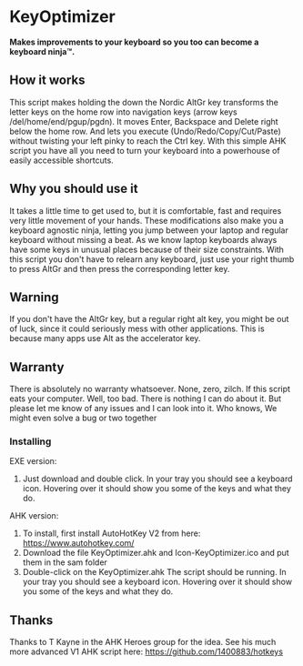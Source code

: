 # KeyOptimizer
**Makes improvements to your keyboard so you too can become a keyboard ninja™.**

## How it works
This script makes holding the down the Nordic AltGr key transforms the letter keys on the home row into navigation keys (arrow keys /del/home/end/pgup/pgdn). It moves Enter, Backspace and Delete right below the home row. And lets you execute (Undo/Redo/Copy/Cut/Paste) without twisting your left pinky to reach the Ctrl key. With this simple AHK script you have all you need to turn your keyboard into a powerhouse of easily accessible shortcuts.

## Why you should use it
It takes a little time to get used to, but it is comfortable, fast and requires very little movement of your hands. These modifications also make you a keyboard agnostic ninja, letting you jump between your laptop and regular keyboard without missing a beat. As we know laptop keyboards always have some keys in unusual places because of their size constraints. With this script you don't have to relearn any keyboard, just use your right thumb to press AltGr and then press the corresponding letter key.

## Warning
If you don't have the AltGr key, but a regular right alt key, you might be out of luck, since it could seriously mess with other applications. This is because many apps use Alt as the accelerator key.

## Warranty
There is absolutely no warranty whatsoever. None, zero, zilch. If this script eats your computer. Well, too bad. There is nothing I can do about it. But please let me know of any issues and I can look into it. Who knows, We might even solve a bug or two together

### Installing
EXE version:
1. Just download and double click. In your tray you should see a keyboard icon. Hovering over it should show you some of the keys and what they do.

AHK version:
1. To install, first install AutoHotKey V2 from here: https://www.autohotkey.com/
2. Download the file KeyOptimizer.ahk and Icon-KeyOptimizer.ico and put them in the sam folder
3. Double-click on the KeyOptimizer.ahk The script should be running. In your tray you should see a keyboard icon. Hovering over it should show you some of the keys and what they do.

## Thanks
Thanks to T Kayne in the AHK Heroes group for the idea. See his much more advanced V1 AHK script here: https://github.com/1400883/hotkeys
